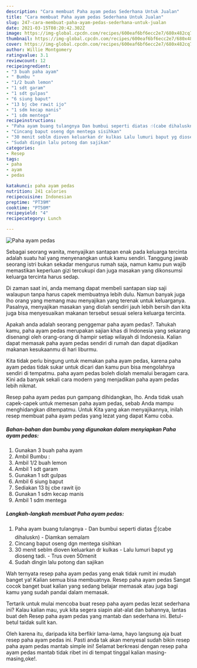 ```yaml
---
description: "Cara membuat Paha ayam pedas Sederhana Untuk Jualan"
title: "Cara membuat Paha ayam pedas Sederhana Untuk Jualan"
slug: 247-cara-membuat-paha-ayam-pedas-sederhana-untuk-jualan
date: 2021-03-15T08:20:42.302Z
image: https://img-global.cpcdn.com/recipes/600eaf6bf6ecc2e7/680x482cq70/paha-ayam-pedas-foto-resep-utama.jpg
thumbnail: https://img-global.cpcdn.com/recipes/600eaf6bf6ecc2e7/680x482cq70/paha-ayam-pedas-foto-resep-utama.jpg
cover: https://img-global.cpcdn.com/recipes/600eaf6bf6ecc2e7/680x482cq70/paha-ayam-pedas-foto-resep-utama.jpg
author: Willie Montgomery
ratingvalue: 3.1
reviewcount: 12
recipeingredient:
- "3 buah paha ayam"
- " Bumbu "
- "1/2 buah lemon"
- "1 sdt garam"
- "1 sdt gulpas"
- "6 siung baput"
- "13 bj cbe rawit ijo"
- "1 sdm kecap manis"
- "1 sdm mentega"
recipeinstructions:
- "Paha ayam buang tulangnya Dan bumbui seperti diatas ☝(cabe dihaluskn) Diamkan semalam"
- "Cincang baput oseng dgn mentega sisihkan"
- "30 menit seblm dioven keluarkan dr kulkas Lalu lumuri baput yg dioseng tadi. Trus oven 50menit"
- "Sudah dingin lalu potong dan sajikan"
categories:
- Resep
tags:
- paha
- ayam
- pedas

katakunci: paha ayam pedas 
nutrition: 241 calories
recipecuisine: Indonesian
preptime: "PT39M"
cooktime: "PT50M"
recipeyield: "4"
recipecategory: Lunch

---
```



![Paha ayam pedas](https://img-global.cpcdn.com/recipes/600eaf6bf6ecc2e7/680x482cq70/paha-ayam-pedas-foto-resep-utama.jpg)

Sebagai seorang wanita, menyajikan santapan enak pada keluarga tercinta adalah suatu hal yang menyenangkan untuk kamu sendiri. Tanggung jawab seorang istri bukan sekadar mengurus rumah saja, namun kamu pun wajib memastikan keperluan gizi tercukupi dan juga masakan yang dikonsumsi keluarga tercinta harus sedap.

Di zaman  saat ini, anda memang dapat membeli santapan siap saji walaupun tanpa harus capek membuatnya lebih dulu. Namun banyak juga lho orang yang memang mau menyajikan yang terenak untuk keluarganya. Pasalnya, menyajikan masakan yang diolah sendiri jauh lebih bersih dan kita juga bisa menyesuaikan makanan tersebut sesuai selera keluarga tercinta. 



Apakah anda adalah seorang penggemar paha ayam pedas?. Tahukah kamu, paha ayam pedas merupakan sajian khas di Indonesia yang sekarang disenangi oleh orang-orang di hampir setiap wilayah di Indonesia. Kalian dapat memasak paha ayam pedas sendiri di rumah dan dapat dijadikan makanan kesukaanmu di hari liburmu.

Kita tidak perlu bingung untuk memakan paha ayam pedas, karena paha ayam pedas tidak sukar untuk dicari dan kamu pun bisa mengolahnya sendiri di tempatmu. paha ayam pedas boleh diolah memalui beragam cara. Kini ada banyak sekali cara modern yang menjadikan paha ayam pedas lebih nikmat.

Resep paha ayam pedas pun gampang dihidangkan, lho. Anda tidak usah capek-capek untuk memesan paha ayam pedas, sebab Anda mampu menghidangkan ditempatmu. Untuk Kita yang akan menyajikannya, inilah resep membuat paha ayam pedas yang lezat yang dapat Kamu coba.

<!--inarticleads1-->

##### Bahan-bahan dan bumbu yang digunakan dalam menyiapkan Paha ayam pedas:

1. Gunakan 3 buah paha ayam
1. Ambil  Bumbu :
1. Ambil 1/2 buah lemon
1. Ambil 1 sdt garam
1. Gunakan 1 sdt gulpas
1. Ambil 6 siung baput
1. Sediakan 13 bj cbe rawit ijo
1. Gunakan 1 sdm kecap manis
1. Ambil 1 sdm mentega




<!--inarticleads2-->

##### Langkah-langkah membuat Paha ayam pedas:

1. Paha ayam buang tulangnya - Dan bumbui seperti diatas ☝(cabe dihaluskn) - Diamkan semalam
1. Cincang baput oseng dgn mentega sisihkan
1. 30 menit seblm dioven keluarkan dr kulkas - Lalu lumuri baput yg dioseng tadi. - Trus oven 50menit
1. Sudah dingin lalu potong dan sajikan




Wah ternyata resep paha ayam pedas yang enak tidak rumit ini mudah banget ya! Kalian semua bisa membuatnya. Resep paha ayam pedas Sangat cocok banget buat kalian yang sedang belajar memasak atau juga bagi kamu yang sudah pandai dalam memasak.

Tertarik untuk mulai mencoba buat resep paha ayam pedas lezat sederhana ini? Kalau kalian mau, yuk kita segera siapin alat-alat dan bahannya, lantas buat deh Resep paha ayam pedas yang mantab dan sederhana ini. Betul-betul taidak sulit kan. 

Oleh karena itu, daripada kita berfikir lama-lama, hayo langsung aja buat resep paha ayam pedas ini. Pasti anda tak akan menyesal sudah bikin resep paha ayam pedas mantab simple ini! Selamat berkreasi dengan resep paha ayam pedas mantab tidak ribet ini di tempat tinggal kalian masing-masing,oke!.


